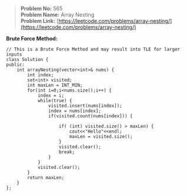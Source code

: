 > **Problem No:** 565 <br>
> **Problem Name:** Array Nesting <br>
> **Problem Link:** [https://leetcode.com/problems/array-nesting/](https://leetcode.com/problems/array-nesting/) <br>

**Brute Force Method:**

    // This is a Brute Force Method and may result into TLE for larger inputs
    class Solution {
    public:
        int arrayNesting(vector<int>& nums) {
            int index;
            set<int> visited;
            int maxLen = INT_MIN;
            for(int i=0;i<nums.size();i++) {
                index = i;
                while(true) {
                    visited.insert(nums[index]);
                    index = nums[index];
                    if(visited.count(nums[index])) {

                        if( (int) visited.size() > maxLen) {
                            cout<<"Hello"<<endl;
                            maxLen = visited.size();
                        }
                        visited.clear();
                        break;
                    }
                }
                visited.clear();
            }
            return maxLen;
        }
    };